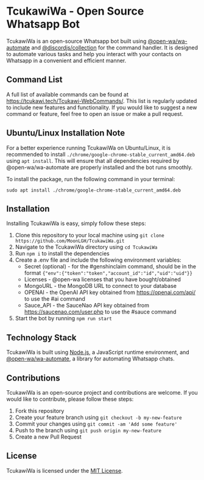 # TcukawiWa - Open Source Whatsapp Bot

TcukawiWa is an open-source Whatsapp bot built using [@open-wa/wa-automate](https://github.com/open-wa/wa-automate) and [@discordjs/collection](https://github.com/discordjs/collection) for the command handler. It is designed to automate various tasks and help you interact with your contacts on Whatsapp in a convenient and efficient manner.

## Command List

A full list of available commands can be found at https://tcukawi.tech/Tcukawi-WebCommands/. This list is regularly updated to include new features and functionality. If you would like to suggest a new command or feature, feel free to open an issue or make a pull request.


## Ubuntu/Linux Installation Note

For a better experience running TcukawiWa on Ubuntu/Linux, it is recommended to install `./chrome/google-chrome-stable_current_amd64.deb` using `apt install`. This will ensure that all dependencies required by @open-wa/wa-automate are properly installed and the bot runs smoothly.

To install the package, run the following command in your terminal:

```
sudo apt install ./chrome/google-chrome-stable_current_amd64.deb
```

## Installation

Installing TcukawiWa is easy, simply follow these steps:

1. Clone this repository to your local machine using `git clone https://github.com/MoonLGH/TcukawiWa.git`
2. Navigate to the TcukawiWa directory using `cd TcukawiWa`
3. Run `npm i` to install the dependencies
4. Create a .env file and include the following environment variables:
   - Secret (optional) - for the #genshinclaim command, should be in the format `{"env":{"token":"token","account_id":"id","uid":"uid"}}`
   - Licenses - @open-wa licenses that you have bought/obtained
   - MongoURL - the MongoDB URL to connect to your database
   - OPENAI - the OpenAI API key obtained from https://openai.com/api/ to use the #ai command
   - Sauce_API - the SauceNao API key obtained from https://saucenao.com/user.php to use the #sauce command
5. Start the bot by running `npm run start`

## Technology Stack

TcukawiWa is built using [Node.js](https://nodejs.org/), a JavaScript runtime environment, and [@open-wa/wa-automate](https://github.com/open-wa/wa-automate), a library for automating Whatsapp chats.

## Contributions

TcukawiWa is an open-source project and contributions are welcome. If you would like to contribute, please follow these steps:

1. Fork this repository
2. Create your feature branch using `git checkout -b my-new-feature`
3. Commit your changes using `git commit -am 'Add some feature'`
4. Push to the branch using `git push origin my-new-feature`
5. Create a new Pull Request

## License

TcukawiWa is licensed under the [MIT License](LICENSE).

